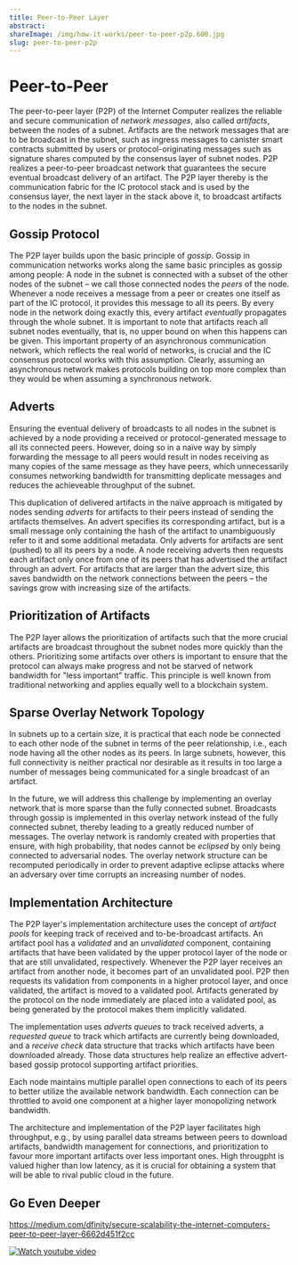 ```yaml
---
title: Peer-to-Peer Layer
abstract: 
shareImage: /img/how-it-works/peer-to-peer-p2p.600.jpg
slug: peer-to-peer-p2p
---
```


# Peer-to-Peer

The peer-to-peer layer (P2P) of the Internet Computer realizes the reliable and secure communication of *network messages*, also called *artifacts*, between the nodes of a subnet.
Artifacts are the network messages that are to be broadcast in the subnet, such as ingress messages to canister smart contracts submitted by users or protocol-originating messages such as signature shares computed by the consensus layer of subnet nodes.
P2P realizes a peer-to-peer broadcast network that guarantees the secure eventual broadcast delivery of an artifact.
The P2P layer thereby is the communication fabric for the IC protocol stack and is used by the consensus layer, the next layer in the stack above it, to broadcast artifacts to the nodes in the subnet.

## Gossip Protocol

The P2P layer builds upon the basic principle of *gossip*.
Gossip in communication networks works along the same basic principles as gossip among people: A node in the subnet is connected with a subset of the other nodes of the subnet – we call those connected nodes the *peers* of the node.
Whenever a node receives a message from a peer or creates one itself as part of the IC protocol, it provides this message to all its peers.
By every node in the network doing exactly this, every artifact *eventually* propagates through the whole subnet.
It is important to note that artifacts reach all subnet nodes eventually, that is, no upper bound on when this happens can be given.
This important property of an asynchronous communication network, which reflects the real world of networks, is crucial and the IC consensus protocol works with this assumption.
Clearly, assuming an asynchronous network makes protocols building on top more complex than they would be when assuming a synchronous network.

## Adverts

Ensuring the eventual delivery of broadcasts to all nodes in the subnet is achieved by a node providing a received or protocol-generated message to all its connected peers.
However, doing so in a naïve way by simply forwarding the message to all peers would result in nodes receiving as many copies of the same message as they have peers, which unnecessarily consumes networking bandwidth for transmitting deplicate messages and reduces the achieveable throughput of the subnet.

This duplication of delivered artifacts in the naïve approach is mitigated by nodes sending *adverts* for artifacts to their peers instead of sending the artifacts themselves.
An advert specifies its corresponding artifact, but is a small message only containing the hash of the artifact to unambiguously refer to it and some additional metadata.
Only adverts for artifacts are sent (pushed) to all its peers by a node.
A node receiving adverts then requests each artifact only once from one of its peers that has advertised the artifact through an advert.
For artifacts that are larger than the advert size, this saves bandwidth on the network connections between the peers – the savings grow with increasing size of the artifacts.

## Prioritization of Artifacts

The P2P layer allows the prioritization of artifacts such that the more crucial artifacts are broadcast throughout the subnet nodes more quickly than the others.
Prioritizing some artifacts over others is important to ensure that the protocol can always make progress and not be starved of network bandwidth for "less important" traffic.
This principle is well known from traditional networking and applies equally well to a blockchain system.

## Sparse Overlay Network Topology

In subnets up to a certain size, it is practical that each node be connected to each other node of the subnet in terms of the peer relationship, i.e., each node having all the other nodes as its peers.
In large subnets, however, this full connectivity is neither practical nor desirable as it results in too large a number of messages being communicated for a single broadcast of an artifact.

In the future, we will address this challenge by implementing an overlay network that is more sparse than the fully connected subnet. Broadcasts through gossip is implemented in this overlay network instead of the fully connected subnet, thereby leading to a greatly reduced number of messages.
The overlay network is randomly created with properties that ensure, with high probability, that nodes cannot be *eclipsed* by only being connected to adversarial nodes.
The overlay network structure can be recomputed periodically in order to prevent adaptive eclipse attacks where an adversary over time corrupts an increasing number of nodes.

## Implementation Architecture

The P2P layer's implementation architecture uses the concept of *artifact pools* for keeping track of received and to-be-broadcast artifacts.
An artifact pool has a *validated* and an *unvalidated* component, containing artifacts that have been validated by the upper protocol layer of the node or that are still unvalidated, respectively.
Whenever the P2P layer receives an artifact from another node, it becomes part of an unvalidated pool.
P2P then requests its validation from components in a higher protocol layer, and once validated, the artifact is moved to a validated pool.
Artifacts generated by the protocol on the node immediately are placed into a validated pool, as being generated by the protocol makes them implicitly validated.

The implementation uses *adverts queues* to track received adverts, a *requested queue* to track which artifacts are currently being downloaded, and a *receive check* data structure that tracks which artifacts have been downloaded already.
Those data structures help realize an effective advert-based gossip protocol supporting artifact priorities.

Each node maintains multiple parallel open connections to each of its peers to better utilize the available network bandwidth.
Each connection can be throttled to avoid one component at a higher layer monopolizing network bandwidth.

The architecture and implementation of the P2P layer facilitates high throughput, e.g., by using parallel data streams between peers to download artifacts, bandwidth management for connections, and prioritization to favour more important artifacts over less important ones.
High througpht is valued higher than low latency, as it is crucial for obtaining a system that will be able to rival public cloud in the future.

## Go Even Deeper

https://medium.com/dfinity/secure-scalability-the-internet-computers-peer-to-peer-layer-6662d451f2cc

[![Watch youtube video](https://i.ytimg.com/vi/HOQb0lKIy9I/maxresdefault.jpg)](https://www.youtube.com/watch?v=HOQb0lKIy9I)

